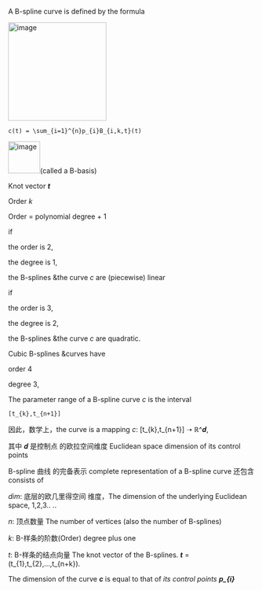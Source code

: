 A B-spline curve is defined by the formula 

<img width="200" alt="image" src="https://github.com/ChenxingWang93/ComputationalGeometry/assets/31954987/85f6fdc7-0b24-4ff9-9140-31d7e396b523">

```
c(t) = \sum_{i=1}^{n}p_{i}B_{i,k,t}(t)
```

<img width="65" alt="image" src="https://github.com/ChenxingWang93/ComputationalGeometry/assets/31954987/3c25b8ff-9cd8-4c74-b7cd-2c88dca7a8bb">(called a B-basis)

Knot vector ***t***

Order _k_

Order = polynomial degree + 1

if 

the order is 2,

the degree is 1,

the B-splines &the curve _c_ are (piecewise) linear

if 

the order is 3,

the degree is 2,

the B-splines &the curve _c_ are quadratic. 

Cubic B-splines &curves have 

order 4

degree 3,

  The parameter range of a B-spline curve _c_ is the interval 

    [t_{k},t_{n+1}]

因此，数学上，the curve is a mapping _c_: [t_{k},t_{n+1}] ➝ ℝ^𝒅,

其中 𝒅 是控制点 的欧拉空间维度 Euclidean space dimension of its control points


B-spline 曲线 的完备表示 complete representation of a B-spline curve 还包含 consists of


_dim_: 底层的欧几里得空间 维度，The dimension of the underlying Euclidean space, 1,2,3.. ..


_n_: 顶点数量 The number of vertices (also the number of B-splines)


_k_: B-样条的阶数(Order) degree plus one


_t_: B-样条的结点向量 The knot vector of the B-splines. ***t*** = (t_{1},t_{2},...,t_{n+k}).


The dimension of the curve ***c*** is equal to that of _its control points_ ***p_{i}***
